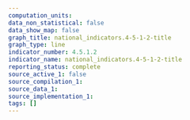 ```yaml
---
computation_units:
data_non_statistical: false
data_show_map: false
graph_title: national_indicators.4-5-1-2-title
graph_type: line
indicator_number: 4.5.1.2
indicator_name: national_indicators.4-5-1-2-title
reporting_status: complete
source_active_1: false
source_compilation_1:
source_data_1:
source_implementation_1:
tags: []
---
```

